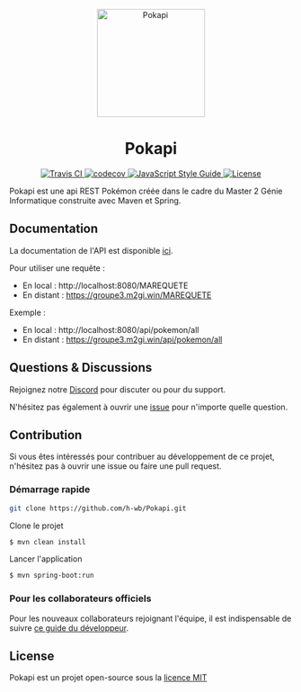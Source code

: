 <p align="center">
  <img width="192" src="https://image.noelshack.com/fichiers-md/2015/07/1423868157-3697-card-communaute.png" alt="Pokapi">
</p>

<h1 align="center">Pokapi</h1>

<p align="center">
  <a href="https://travis-ci.org/vuex-orm/vuex-orm">
    <img src="https://travis-ci.org/vuex-orm/vuex-orm.svg?branch=master" alt="Travis CI">
  </a>
  <a href="https://codecov.io/gh/vuex-orm/vuex-orm">
    <img src="https://codecov.io/gh/vuex-orm/vuex-orm/branch/master/graph/badge.svg" alt="codecov">
  </a>
  <a href="https://standardjs.com">
    <img src="https://img.shields.io/badge/code_style-standard-brightgreen.svg" alt="JavaScript Style Guide">
  </a>
  <a href="https://github.com/vuex-orm/vuex-orm/blob/master/LICENSE.md">
    <img src="https://img.shields.io/npm/l/@vuex-orm/core.svg" alt="License">
  </a>
</p>

Pokapi est une api REST Pokémon créée dans le cadre du Master 2 Génie Informatique construite avec Maven et Spring.


## Documentation

La documentation de l'API est disponible [ici](https://h-wb.github.io/Pokapi).

Pour utiliser une requête :
- En local : http://localhost:8080/MAREQUETE
- En distant : https://groupe3.m2gi.win/MAREQUETE

Exemple : 
- En local : http://localhost:8080/api/pokemon/all
- En distant : https://groupe3.m2gi.win/api/pokemon/all

## Questions & Discussions

Rejoignez notre [Discord](https://discord.gg/9J8avy) pour discuter ou pour du support.

N'hésitez pas également à ouvrir une [issue](https://github.com/h-wb/Pokapi/issues) pour n'importe quelle question.


## Contribution

Si vous êtes intéressés pour contribuer au développement de ce projet, n'hésitez pas à ouvrir une issue ou faire une pull request.


### Démarrage rapide

```bash
git clone https://github.com/h-wb/Pokapi.git
```

Clone le projet

```bash
$ mvn clean install
```

Lancer l'application

```bash
$ mvn spring-boot:run
```

### Pour les collaborateurs officiels

Pour les nouveaux collaborateurs rejoignant l'équipe, il est indispensable de suivre [ce guide du développeur](http://localhost:8080/Pokapi/guide/test.html).


## License

Pokapi est un projet open-source sous la [licence MIT](LICENSE.md)
